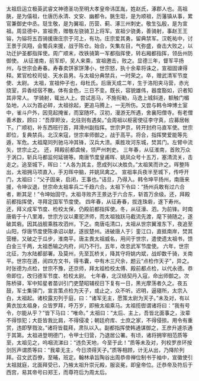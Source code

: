 太祖启运立极英武睿文神德圣功至明大孝皇帝讳匡胤，姓赵氏，涿郡人也。高祖朓，是为僖祖，仕唐历永清、文安、幽都令。朓生珽，是为顺祖，历藩镇从事，累官兼御史中丞。珽生敬，是为翼祖，历营、蓟、涿三州刺史。敬生弘殷，是为宣祖。周显德中，宣祖贵，赠敬左骁骑卫上将军。宣祖少骁勇，善骑射，事赵王王镕，为镕将五百骑援唐庄宗于河上，有功。庄宗爱其勇，留典禁军。汉乾祐中，讨王景于凤翔，会蜀兵来援，战于陈仓。始合，矢集左目，气弥盛，奋击大败之，以功迁护圣都指挥使。周广顺末，改铁骑第一军都指挥使，转右厢都指挥，领岳州防御使。
从征淮南，前军却，吴人来乘，宣祖邀击，败之。显德三年，督军平扬州，与世宗会寿春。寿春卖饼家饼薄小，世宗怒，执十余辈将诛之，宣祖固谏得释。累官检校司徒、天水县男。与太祖分典禁兵，一时荣之。卒，赠武清军节度使、太尉。
太祖，宣祖仲子也，母杜氏。后唐天成二年，生于洛阳夹马营，赤光绕室，异香经宿不散。体有金色，三日不变。既长，容貌雄伟，器度豁如，识者知其非常人。
学骑射，辄出人上。尝试恶马，不施衔勒，马逸上城斜道，额触门楣坠地，人以为首必碎，太祖徐起，更追马腾上，一无所伤。又尝与韩令坤博土室中，雀斗户外，因竞起掩雀，而室随坏。汉初，漫游无所遇，舍襄阳僧寺。有老僧善术数，顾曰：“吾厚赆汝，北往则有遇矣。”会周祖以枢密使征李守真，应募居帐下。广顺初，补东西班行首，拜滑州副指挥。世宗尹京，转开封府马直军使。世宗即位，复典禁兵。北汉来寇，世宗率师御之，战于高平。将合，指挥樊爱能等先遁，军危。太祖麾同列驰马冲其锋，汉兵大溃。乘胜攻河东城，焚其门。左臂中流矢，世宗止之。
还，拜殿前都虞候，领严州刺史。
三年春，从征淮南，首败万众于涡口，斩兵马都监何延锡等。南唐节度皇甫晖、姚凤众号十五万，塞清流关，击走之。追至城下，晖曰：“人各为其主，愿成列以决胜负。”太祖笑而许之。晖整阵出，太祖拥马项直入，手刃晖中脑，并姚凤禽之。
宣祖率兵夜半至城下，传呼开门，太祖曰：“父子固亲，启闭，王事也。”诘旦，乃得入。韩令坤平扬州，南唐来援，令坤议退，世宗命太祖率兵二千趋六合。太祖下令曰：“扬州兵敢有过六合者，断其足！”令坤始固守。太祖寻败齐王景达于六合东，斩首万余级。还，拜殿前都指挥使，寻拜定国军节度使。
四年春，从征寿春，拔连珠砦，遂下寿州。还，拜义成军节度、检校太保，仍殿前都指挥使。冬，从征濠、泗，为前锋。时南唐砦于十八里滩，世宗方议以橐驼济师，而太祖独跃马截流先渡，麾下骑随之，遂破其砦。因其战舰乘胜攻泗州，下之。南唐屯清口，太祖从世宗翼淮东下，夜追至山阳，俘唐节度使陈承诏以献，遂拔楚州。进破唐人于氵銮江口，直抵南岸，焚其营栅，又破之于瓜步，淮南平。唐主畏太祖威名，用间于世宗，遣使遗太祖书，馈白金三千两，太祖悉输之内府，间乃不行。五年，改忠武军节度使。
六年，世宗北征，为水陆都部署。及莫州，先至瓦桥关，降其守将姚内斌，战却数千骑，关南平。世宗在道，阅四方文书，得韦囊，中有木三尺余，题云“点检作天子”，异之。时张德为点检，世宗不豫，还京师，拜太祖检校太傅、殿前都点检，以代永德。恭帝即位，改归德军节度、检校太尉。
七年春，北汉结契丹入寇，命出师御之。次陈桥驿，军中知星者苗训引门吏楚昭辅视日下复有一日，黑光摩荡者久之。夜五鼓，军士集驿门，宣言策点检为天子，或止之，众不听。迟明，逼寝所，太宗入白，太祖起。诸校露刃列于庭，曰：“诸军无主，愿策太尉为天子。”未及对，有以黄衣加太祖身，众皆罗拜，呼万岁，即掖太祖乘马。太祖揽辔谓诸将曰：“我有号令，尔能从乎？”皆下马曰：“唯命。”
太祖曰：“太后、主上，吾皆北面事之，汝辈不得惊犯；大臣皆我比肩，不得侵凌；朝廷府库、士庶之家，不得侵掠。用令有重赏，违即孥戮汝。”诸将皆载拜，肃队以入。副都指挥使韩通谋御之，王彦升遽杀通于其第。太祖进登明德门，令甲士归营，乃退居公署。有顷，诸将拥宰相范质等至，太祖见之，呜咽流涕曰：“违负天地，今至于此！”质等未及对，列校罗彦环按剑厉声谓质等曰：“我辈无主，今日须得天子。”质等相顾，计无从出，乃降阶列拜。召文武百僚，至晡，班定。翰林承旨陶谷出周恭帝禅位制书于袖中，宣徽使引太祖就庭，北面拜受已，乃掖太祖升崇元殿，服衮冕，即皇帝位。迁恭帝及符后于西宫，易其帝号曰郑王，而尊符后为周太后。